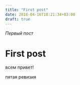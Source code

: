 ```yaml
---
title: "First post"
date: 2018-04-16T18:21:34+03:00
draft: true
---
```


*Первый пост*

<!--more-->

# First post

всем привет!

пятая ревизия
